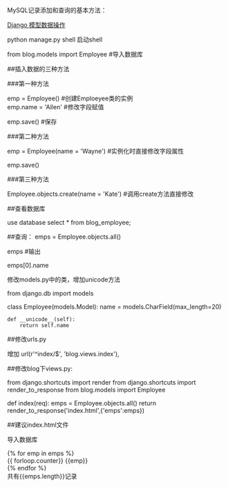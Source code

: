 MySQL记录添加和查询的基本方法：

[Django 模型数据操作](http://study.163.com/course/courseLearn.htm?courseId=320022#/learn/video?lessonId=435044&courseId=320022)

python manage.py shell  启动shell



from blog.models import Employee #导入数据库


##插入数据的三种方法

###第一种方法

emp = Employee()                        #创建Emploeyee类的实例               
emp.name  =  'Allen'                     #修改字段赋值

emp.save()                                         #保存     

###第二种方法

emp = Employee(name = 'Wayne')  #实例化时直接修改字段属性

emp.save()

###第三种方法

Employee.objects.create(name = 'Kate')     #调用create方法直接修改

##查看数据库
	
use database
select * from blog_employee;

##查询：
emps = Employee.objects.all()    

emps          #输出

emps[0].name

修改models.py中的类，增加unicode方法

from django.db import models

class Employee(models.Model):
	name = models.CharField(max_length=20)

	def __unicode__(self):
		return self.name

##修改urls.py

增加 url(r'^index/$', 'blog.views.index'),


##修改blog下views.py:

from django.shortcuts import render
from django.shortcuts import render_to_response
from blog.models import Employee


def index(req):
	emps = Employee.objects.all()
	return render_to_response('index.html',{'emps':emps})


##建议index.html文件

导入数据库


<!DOCTYPE html PUBLIC "-//W3C//DTD XHTML 1.0 Transitional//EN" "http://www.w3.org/TR/xhtml1/DTD/xhtml1-transitional.dtd">
<html xmlns="http://www.w3.org/1999/xhtml">
<head>
<meta http-equiv="Content-Type" content="text/html; charset=utf-8" />
<title>无标题文档</title>
</head>

<body>
{% for emp in emps %}
<div>{{ forloop.counter}} {{emp}}</div>
{% endfor %}
<div>共有{{emps.length}}记录</div>
</body>
</html>


















